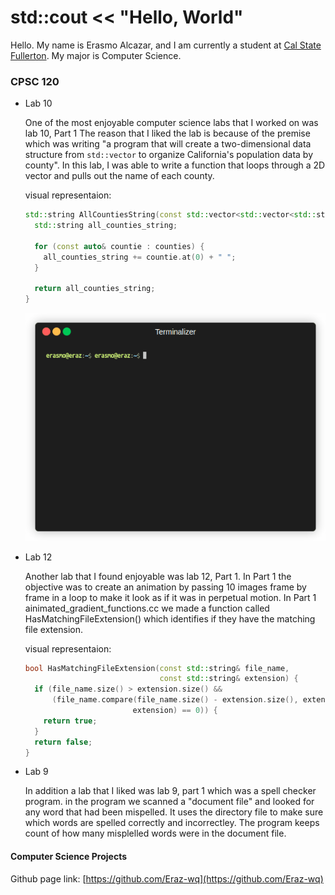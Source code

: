 # std::cout << "Hello, World"

Hello. My name is Erasmo Alcazar, and I am currently a student at [Cal State Fullerton](http://www.fullerton.edu/). My major is Computer Science.

### CPSC 120

* Lab 10
    
    One of the most enjoyable computer science labs that I worked on was lab 10, Part 1 The reason that I liked the lab is because of the premise which was writing "a program that will create a two-dimensional data structure from `std::vector` to organize California's population data by county". In this lab, I was able to write a function that loops through a 2D vector and pulls out the name of each county.

    visual representaion:
    ```C++
    std::string AllCountiesString(const std::vector<std::vector<std::string>>& counties) {
      std::string all_counties_string;

      for (const auto& countie : counties) {
        all_counties_string += countie.at(0) + " ";
      }

      return all_counties_string;
    }
    ```

    ![last](render1733981402984.gif)

* Lab 12 

    Another lab that I found enjoyable was lab 12, Part 1. In Part 1 the objective was to create an animation by passing 10 images frame by frame in a loop to make it look as if it was in perpetual motion. In Part 1 ainimated_gradient_functions.cc we made a function called HasMatchingFileExtension() which identifies if they have the matching file extension.

    visual representaion:
    ```C++
    bool HasMatchingFileExtension(const std::string& file_name,
                                  const std::string& extension) {
      if (file_name.size() > extension.size() &&
          (file_name.compare(file_name.size() - extension.size(), extension.size(),
                            extension) == 0)) {
        return true;
      }
      return false;
    }
    ```

* Lab 9 

    In addition a lab that I liked was lab 9, part 1 which was a spell checker program. in the program we scanned a "document file" and looked for any word that had been mispelled. It uses the directory file to make sure which words are spelled correctly and incorrectley. The program keeps count of how many misplelled words were in the document file.

#### Computer Science Projects
Github page link: [https://github.com/Eraz-wq](https://github.com/Eraz-wq)